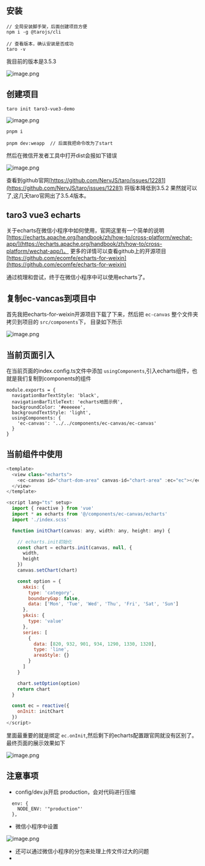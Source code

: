 ## 安装
```
// 全局安装脚手架，后面创建项目方便
npm i -g @tarojs/cli

// 查看版本，确认安装是否成功
taro -v

```

我目前的版本是3.5.3


![image.png](https://p1-juejin.byteimg.com/tos-cn-i-k3u1fbpfcp/aab20d059ec24a9b8ac0e7b66e1c655e~tplv-k3u1fbpfcp-watermark.image?)

## 创建项目

```
taro init taro3-vue3-demo
```


![image.png](https://p3-juejin.byteimg.com/tos-cn-i-k3u1fbpfcp/14160fd9504d4aa78638c4d251571ed7~tplv-k3u1fbpfcp-watermark.image?)


```
pnpm i

pnpm dev:weapp  // 后面我把命令改为了start
```
然后在微信开发者工具中打开dist会报如下错误

![image.png](https://p9-juejin.byteimg.com/tos-cn-i-k3u1fbpfcp/b94b4242340d447d95c235df6b09cfc6~tplv-k3u1fbpfcp-watermark.image?)

查看到github官网[https://github.com/NervJS/taro/issues/12281](https://github.com/NervJS/taro/issues/12281) 将版本降低到3.5.2 果然就可以了,这几天taro官网出了3.5.4版本。





## taro3 vue3 echarts

关于echarts在微信小程序中如何使用，官网这里有一个简单的说明 [https://echarts.apache.org/handbook/zh/how-to/cross-platform/wechat-app/](https://echarts.apache.org/handbook/zh/how-to/cross-platform/wechat-app/)。
更多的详情可以查看github上的开源项目 [https://github.com/ecomfe/echarts-for-weixin](https://github.com/ecomfe/echarts-for-weixin)


通过梳理和尝试，终于在微信小程序中可以使用echarts了。

## 复制ec-vancas到项目中
首先我把echarts-for-weixin开源项目下载了下来，然后把 `ec-canvas` 整个文件夹拷贝到项目的 `src/components`下， 目录如下所示

![image.png](https://p6-juejin.byteimg.com/tos-cn-i-k3u1fbpfcp/6eb754829e8b43c19fa85ab0f2873dc3~tplv-k3u1fbpfcp-watermark.image?)


## 当前页面引入
在当前页面的index.config.ts文件中添加 `usingComponents`,引入echarts组件，也就是我们复制到components的组件

```
module.exports = {
  navigationBarTextStyle: 'black',
  navigationBarTitleText: 'echarts地图示例',
  backgroundColor: '#eeeeee',
  backgroundTextStyle: 'light',
  usingComponents: {
    'ec-canvas': '../../components/ec-canvas/ec-canvas'
  }
}

```
## 当前组件中使用

```javascript
<template>
  <view class="echarts">
    <ec-canvas id="chart-dom-area" canvas-id="chart-area" :ec="ec"></ec-canvas>
  </view>
</template>

<script lang="ts" setup>
  import { reactive } from 'vue'
  import * as echarts from '@/components/ec-canvas/echarts'
  import './index.scss'

  function initChart(canvas: any, width: any, height: any) {

    // echarts.init初始化
    const chart = echarts.init(canvas, null, {
      width,
      height
    })
    canvas.setChart(chart)

    const option = {
      xAxis: {
        type: 'category',
        boundaryGap: false,
        data: ['Mon', 'Tue', 'Wed', 'Thu', 'Fri', 'Sat', 'Sun']
      },
      yAxis: {
        type: 'value'
      },
      series: [
        {
          data: [820, 932, 901, 934, 1290, 1330, 1320],
          type: 'line',
          areaStyle: {}
        }
      ]
    }

    chart.setOption(option)
    return chart
  }

  const ec = reactive({
    onInit: initChart
  })
</script>
```

里面最重要的就是绑定 `ec.onInit`,然后剩下的echarts配置跟官网就没有区别了。
最终页面的展示效果如下



![image.png](https://p9-juejin.byteimg.com/tos-cn-i-k3u1fbpfcp/a6ddb8d0fd204c598db81823fbaa89fe~tplv-k3u1fbpfcp-watermark.image?)


## 注意事项

- config/dev.js开启 production，会对代码进行压缩
```
  env: {
    NODE_ENV: '"production"'
  },
```

- 微信小程序中设置

![image.png](https://p6-juejin.byteimg.com/tos-cn-i-k3u1fbpfcp/947e627bd2cf46929a7864c6c60955ec~tplv-k3u1fbpfcp-watermark.image?)

- 还可以通过微信小程序的分包来处理上传文件过大的问题
- 